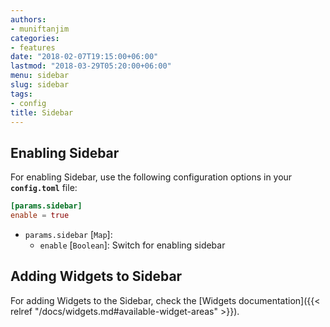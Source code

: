 ```yaml
---
authors:
- muniftanjim
categories:
- features
date: "2018-02-07T19:15:00+06:00"
lastmod: "2018-03-29T05:20:00+06:00"
menu: sidebar
slug: sidebar
tags:
- config
title: Sidebar
---
```


## Enabling Sidebar

For enabling Sidebar, use the following configuration options in your **`config.toml`** file:

```toml
[params.sidebar]
enable = true
```

- `params.sidebar` [`Map`]:
  - `enable` [`Boolean`]: Switch for enabling sidebar

## Adding Widgets to Sidebar

For adding Widgets to the Sidebar, check the [Widgets documentation]({{< relref "/docs/widgets.md#available-widget-areas" >}}).
